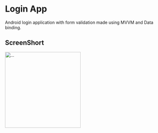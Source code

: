 # Login App

Android login application with form validation made using MVVM and Data binding.  

## ScreenShort


<img src="![Screenshot_20221106_230200](https://user-images.githubusercontent.com/105474421/200182230-925d3a70-ad27-4573-8b54-4d4ffe9fa972.png)" alt="..." width="250" />
